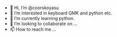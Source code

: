 - 👋 Hi, I’m @coorskoyasu
- 👀 I’m interested in keyboard QMK and python etc.
- 🌱 I’m currently learning python.
- 💞️ I’m looking to collaborate on ...
- 📫 How to reach me ...

<!---
coorskoyasu/coorskoyasu is a ✨ special ✨ repository because its `README.md` (this file) appears on your GitHub profile.
You can click the Preview link to take a look at your changes.
--->
